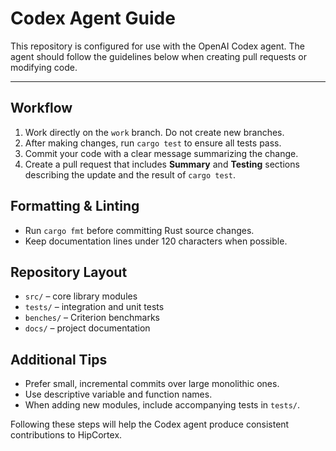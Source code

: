 # Codex Agent Guide

This repository is configured for use with the OpenAI Codex agent. The agent should follow the guidelines below when creating pull requests or modifying code.

---

## Workflow

1. Work directly on the `work` branch. Do not create new branches.
2. After making changes, run `cargo test` to ensure all tests pass.
3. Commit your code with a clear message summarizing the change.
4. Create a pull request that includes **Summary** and **Testing** sections describing the update and the result of `cargo test`.

## Formatting & Linting

- Run `cargo fmt` before committing Rust source changes.
- Keep documentation lines under 120 characters when possible.

## Repository Layout

- `src/` – core library modules
- `tests/` – integration and unit tests
- `benches/` – Criterion benchmarks
- `docs/` – project documentation

## Additional Tips

- Prefer small, incremental commits over large monolithic ones.
- Use descriptive variable and function names.
- When adding new modules, include accompanying tests in `tests/`.

Following these steps will help the Codex agent produce consistent contributions to HipCortex.
